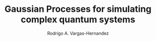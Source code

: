 ---
paperId: 71
author: Rodrigo A. Vargas-Hernandez
publicationauthor: Vargas-Hernandez, R. A.
title: Gaussian Processes for simulating complex quantum systems
pdf: --
poster: --
alt: --
type: Poster
topic: FAT
link: --
conference: neurips
year: 2019
tags: neurips-2019
location: Vancouver, Canada
---
